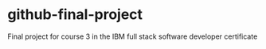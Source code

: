 # github-final-project
Final project for course 3 in the IBM full stack software developer certificate

